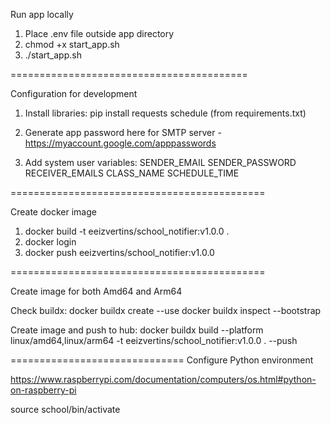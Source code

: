 Run app locally

1. Place .env file outside app directory
2. chmod +x start_app.sh
3. ./start_app.sh

=========================================

Configuration for development

1. Install libraries:
pip install requests schedule 
(from requirements.txt)

2. Generate app password here for SMTP server - https://myaccount.google.com/apppasswords

3. Add system user variables:
SENDER_EMAIL
SENDER_PASSWORD
RECEIVER_EMAILS
CLASS_NAME
SCHEDULE_TIME

============================================

Create docker image
1. docker build -t eeizvertins/school_notifier:v1.0.0 .
2. docker login
3. docker push eeizvertins/school_notifier:v1.0.0

============================================

Create image for both Amd64 and Arm64

Check buildx:
docker buildx create --use
docker buildx inspect --bootstrap

Create image and push to hub:
docker buildx build --platform linux/amd64,linux/arm64 -t eeizvertins/school_notifier:v1.0.0 . --push


==============================
Configure Python environment

https://www.raspberrypi.com/documentation/computers/os.html#python-on-raspberry-pi

source school/bin/activate
